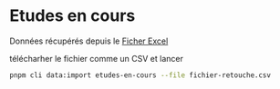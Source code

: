 # Etudes en cours

Données récupérés depuis le [Ficher Excel](https://docs.google.com/spreadsheets/d/11MJDXja4Od1tmYUM7a4d2EqiaGjlQiUM/edit?gid=1515069000#gid=1515069000)

télécharher le fichier comme un CSV et lancer

```sh
pnpm cli data:import etudes-en-cours --file fichier-retouche.csv
```
